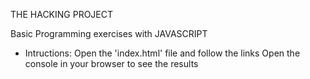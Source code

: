 THE HACKING PROJECT

Basic Programming exercises with JAVASCRIPT

* Intructions:  Open the 'index.html' file and follow the links
                Open the console in your browser to see the results